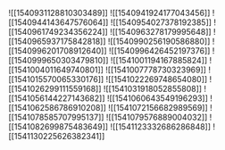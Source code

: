![[1540931128810303489]]
![[1540941924177043456]]
![[1540944143647576064]]
![[1540954027378192385]]
![[1540961749234356224]]
![[1540963278179995648]]
![[1540965937175842818]]
![[1540990256190586880]]
![[1540996201708912640]]
![[1540996426452197376]]
![[1540999650303479810]]
![[1541001194167885824]]
![[1541004011649740801]]
![[1541007778730323969]]
![[1541015570065330176]]
![[1541022269748654080]]
![[1541026299111559168]]
![[1541031918052855808]]
![[1541056144227143682]]
![[1541060643549196293]]
![[1541062586786910208]]
![[1541072156682989569]]
![[1541078585707995137]]
![[1541079576889004032]]
![[1541082699875483649]]
![[1541123332686286848]]
![[1541130225626382341]]
